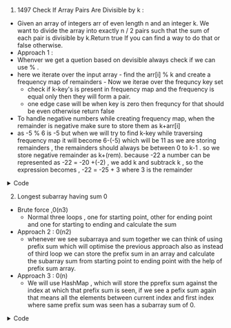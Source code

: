1. 1497 Check If Array Pairs Are Divisible by k :
  - Given an array of integers arr of even length n and an integer k. We want to divide the array into exactly n / 2 pairs such that the sum of each pair is divisible by k.Return true If you can find a way to do that or false otherwise. 
  - Approach 1 : 
   - Whenver we get a quetion based on devisible always check if we can use % .
   - here we iterate over the input array 
    - find the arr[i] % k and create a frequency map of remainders
    - Now we iterae over the frequncy key set 
      - check if k-key's is present in frequency map and the frequency is equal only then they will form a pair.
      - one edge case will be when key is zero then frequncy for that should be even otherwise return false
   - To handle negative numbers while creating frequency map, when the remainder is negative make sure to store them as k+arr[i]
   - as -5 % 6 is -5 but when we will try to find k-key while traversing frequency map it will become 6-(-5) which will be 11 as we are storing remainders , the remainders should always be between 0 to k-1 . so we store negative remainder as k+(rem). because -22  a number can be represented as -22 = -20 +(-2) , we add k and subtrack k , so the expression becomes , -22 = -25 + 3 where 3 is the remainder
 
<details><summary>Code</summary>
<p>

```java
  class Solution {
    public boolean canArrange(int[] arr, int k) {
        
        HashMap<Integer,Integer> hm = new HashMap<>();
        
        for(int i = 0;i<arr.length;i++){
            int rem = arr[i] % k;
            if(rem <0)
                rem+=k;
            hm.put(rem,hm.getOrDefault(rem,0)+1);
        }
        
        for(int rem:hm.keySet()){
            if(rem == 0){
                if(hm.get(rem)%2!=0) return false;
                else
                    continue;
            }
            int f1 = hm.get(rem);
            int f2 = hm.getOrDefault(k-rem,-1);
            if(f1!=f2) return false;
        }
        return true;
    }
}
  
```
  
</p>
</details>  


2. Longest subarray having sum 0
  - Brute force ,0(n3)
    - Normal three loops , one for starting point, other for ending point and one for starting to ending and calculate the sum
  - Approach 2 : 0(n2)
    - whenever we see subarraya and sum together we can think of using prefix sum which will optimise the previous approach also as instead of third loop we can store the prefix sum in an array and calculate the subarray sum from starting point to ending point with the help of prefix sum array.
  - Approach 3 : 0(n)
    - We will use HashMap , which will store the pprefix sum against the index at which that prefix sum is seen, if we see a pefix sum again that means all the elements between current index and first index where same prefix sum was seen has a subarray sum of 0.



<details><summary>Code</summary>
<p>

```java
  
   int maxLen(int arr[], int n)
    {
        // Your code here
        HashMap<Integer,Integer> hm = new HashMap<>();
        int res = 0,ps=arr[0];
        hm.put(0,-1);
        for(int i = 0;i<arr.length;i++){
            if(i==0){
                hm.put(arr[i],i);
            }else{
                ps = arr[i]+ps;
                if(hm.containsKey(ps)){
                    res = Math.max(res,i-hm.get(ps));
                }else{
                    hm.put(ps,i);    
                }
                
            }
        }
        return res;
    }
                                                                   
    //Brute force
    int maxLen(int arr[], int n)
    {
        // Your code here
        int res=0;
        for(int i =0;i<arr.length;i++){
            
            for(int j= i;j<arr.length;j++){
                int subarraysum =0;
                for(int k=i;k<=j;k++){
                    subarraysum+=arr[k];
                   
                }
                 if(subarraysum == 0){
                        res = Math.max(res,j-i+1);
                    }
                
            }
        }
        return res;
    }                                                               
  
```
  
</p>
</details>  
